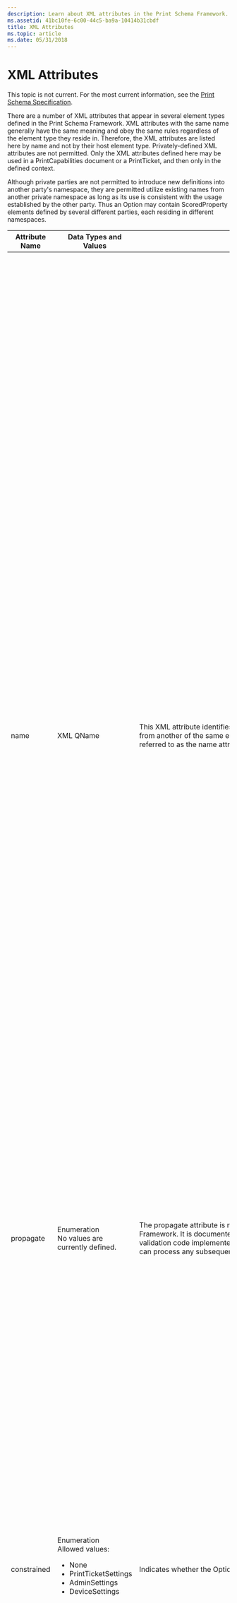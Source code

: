 ```yaml
---
description: Learn about XML attributes in the Print Schema Framework. This topic isn't current. For the most current information, see the Print Schema Specification.
ms.assetid: 41bc10fe-6c00-44c5-ba9a-10414b31cbdf
title: XML Attributes
ms.topic: article
ms.date: 05/31/2018
---
```


# XML Attributes

This topic is not current. For the most current information, see the [Print Schema Specification](https://download.microsoft.com/download/D/E/C/DECA6E6B-3E81-48E7-B7EF-6D92A547D03C/print-schema-spec-2-0.zip).

There are a number of XML attributes that appear in several element types defined in the Print Schema Framework. XML attributes with the same name generally have the same meaning and obey the same rules regardless of the element type they reside in. Therefore, the XML attributes are listed here by name and not by their host element type. Privately-defined XML attributes are not permitted. Only the XML attributes defined here may be used in a PrintCapabilities document or a PrintTicket, and then only in the defined context.

Although private parties are not permitted to introduce new definitions into another party's namespace, they are permitted utilize existing names from another private namespace as long as its use is consistent with the usage established by the other party. Thus an Option may contain ScoredProperty elements defined by several different parties, each residing in different namespaces.



<table>
<colgroup>
<col  />
<col  />
<col  />
<col  />
</colgroup>
<thead>
<tr class="header">
<th>Attribute Name</th>
<th>Data Types and Values</th>
<th>Purpose</th>
<th>Notes</th>
</tr>
</thead>
<tbody>
<tr class="odd">
<td>name <br/></td>
<td>XML QName<br/></td>
<td>This XML attribute identifies the element instance. It distinguishes one element from another of the same element type. This XML attribute is so widely used it is referred to as the name attribute.<br/></td>
<td>The following restrictions pertain to the name attribute.<br/>
<ul>
<li>The name attribute must be in the form of a valid XML-defined QName. That is, it must be qualified by a valid XML namespace. The QNames appearing as values of name attributes must be explicitly namespace-qualified even if a default namespace is defined. <br/></li>
<li>Character content must be that of a valid XML-defined QName. <br/></li>
<li>Privately-defined names must be qualified with a namespace that is uniquely associated with the party that introduced the name attribute.<br/></li>
<li>Sibling Uniqueness requirement: No two sibling elements belonging to the same element type may have the same name attribute. The only exception is Option elements, where the name attribute can be used to define an Option. Thus multiple-sibling Option elements may have the same name attribute.<br/></li>
<li>The following element types may contain name attributes: Property, ScoredProperty, ParameterDef, Option, and Feature.<br/></li>
<li>name attributes are required to appear in each of the element types that contain them, except in the case of some previously defined public Print Schema Option elements, such as DocumentNUp.<br/></li>
</ul>
The following example shows how to identify an Option instance using a 'name' attribute. This is the correct way to define Option elements. A provider should not have unnamed Options, unless they are publicly defined in the Print Schema, such as DocumentNUp.<br/>
<pre class="syntax" data-space="preserve"><code>  <psf:Option name=&quot;psk:StapleBottomRight&quot;>
    <psf:ScoredProperty name=&quot;psk:Angle&quot;>
      <psf:Value xsi:type=&quot;xs:integer&quot;>_Undefined_</psf:Value>
    </psf:ScoredProperty>
    <psf:ScoredProperty name=&quot;psk:SheetCapacity&quot; >
      <psf:Value xsi:type=&quot;xs:integer&quot;>_Undefined_</psf:Value>
    </psf:ScoredProperty>
  </psf:Option></code></pre></td>
</tr>
<tr class="even">
<td>propagate <br/></td>
<td>Enumeration<br/> No values are currently defined.<br/></td>
<td>The propagate attribute is not used in the initial version of the Print Schema Framework. It is documented here so that PrintCapabilities or PrintTicket validation code implemented for the initial version of the Print Schema Framework can process any subsequent schema versions without error.<br/></td>

</tr>
<tr class="odd">
<td>constrained <br/></td>
<td>Enumeration<br/> Allowed values:<br/>
<ul>
<li>None <br/></li>
<li>PrintTicketSettings <br/></li>
<li>AdminSettings <br/></li>
<li>DeviceSettings <br/></li>
</ul></td>
<td>Indicates whether the Option is available for selection or for use. <br/></td>
<td>The allowed values of the constrained attribute have the following meanings. Note that these values are listed in order, from least restrictive (None) to most restrictive (DeviceSettings).<br/> None <br/>
<ul>
<li>The Option is not constrained. <br/></li>
</ul>
PrintTicketSettings <br/>
<ul>
<li>The Option is constrained by the PrintTicket settings. This implies that changing the configuration can remove the constraint. <br/></li>
</ul>
AdminSettings <br/>
<ul>
<li>The Option is constrained by the administrator's settings; the Option cannot be enabled by the user.<br/></li>
</ul>
DeviceSettings <br/>
<ul>
<li>The Option is constrained by the device settings or the physically installed device options; the Option cannot be enabled by either the user or the administrator.<br/></li>
</ul>
When the PrintCapabilities provider reports values of the constrained attribute, the most restrictive constraint found should be reported. For example, if an Option is constrained by both an administrator setting and a device setting, the PrintCapabilities provider should report DeviceSettings.<br/></td>
</tr>
<tr class="even">
<td>xmlns <br/></td>
<td>URI<br/></td>
<td>This XML attribute establishes a link between a namespace uniform resource identifier (URI) and the namespace prefix that appears in the XML QName. You must establish such a link to the namespace URI defined for the Print Schema Framework before you can use any of the Framework-defined element tags, Attributes, name attributes, and so on. You may declare this namespace to be the default to avoid actually qualifying the element tags with a namespace prefix, although all other QNames must be explicitly qualified. The standard namespace must be defined in the appropriate root element. Observe all XML rules and conventions regarding use of the xmlns attribute.<br/> The URI for the Print Schema Framework is http://schemas.microsoft.com/windows/2003/08/printing/printschemaframework.<br/> The URI for the Print Schema Keywords is https://schemas.microsoft.com/windows/2003/08/printing/printschemakeywords.<br/></td>

</tr>
</tbody>
</table>



 

## Related topics

<dl> <dt>

[Print Schema Specification](https://download.microsoft.com/download/D/E/C/DECA6E6B-3E81-48E7-B7EF-6D92A547D03C/print-schema-spec-2-0.zip)
</dt> </dl>

 

 




